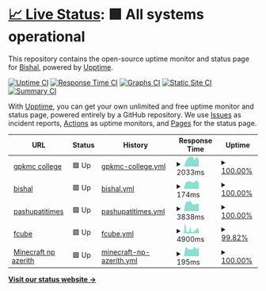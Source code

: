 # [📈 Live Status](https://uptime.bishalluitel.com.np): <!--live status--> **🟩 All systems operational**

This repository contains the open-source uptime monitor and status page for [Bishal](https://uptime.bishalluitel.com.np), powered by [Upptime](https://github.com/upptime/upptime).

[![Uptime CI](https://github.com/bishal520/uptime/workflows/Uptime%20CI/badge.svg)](https://github.com/bishal520/uptime/actions?query=workflow%3A%22Uptime+CI%22)
[![Response Time CI](https://github.com/bishal520/uptime/workflows/Response%20Time%20CI/badge.svg)](https://github.com/bishal520/uptime/actions?query=workflow%3A%22Response+Time+CI%22)
[![Graphs CI](https://github.com/bishal520/uptime/workflows/Graphs%20CI/badge.svg)](https://github.com/bishal520/uptime/actions?query=workflow%3A%22Graphs+CI%22)
[![Static Site CI](https://github.com/bishal520/uptime/workflows/Static%20Site%20CI/badge.svg)](https://github.com/bishal520/uptime/actions?query=workflow%3A%22Static+Site+CI%22)
[![Summary CI](https://github.com/bishal520/uptime/workflows/Summary%20CI/badge.svg)](https://github.com/bishal520/uptime/actions?query=workflow%3A%22Summary+CI%22)

With [Upptime](https://upptime.js.org), you can get your own unlimited and free uptime monitor and status page, powered entirely by a GitHub repository. We use [Issues](https://github.com/bishal520/uptime/issues) as incident reports, [Actions](https://github.com/bishal520/uptime/actions) as uptime monitors, and [Pages](https://uptime.bishalluitel.com.np) for the status page.

<!--start: status pages-->
<!-- This summary is generated by Upptime (https://github.com/upptime/upptime) -->
<!-- Do not edit this manually, your changes will be overwritten -->
<!-- prettier-ignore -->
| URL | Status | History | Response Time | Uptime |
| --- | ------ | ------- | ------------- | ------ |
| <img alt="" src="https://icons.duckduckgo.com/ip3/www.gpkmc.edu.np.ico" height="13"> [gpkmc college](https://www.gpkmc.edu.np) | 🟩 Up | [gpkmc-college.yml](https://github.com/bishal520/uptime/commits/HEAD/history/gpkmc-college.yml) | <details><summary><img alt="Response time graph" src="./graphs/gpkmc-college/response-time-week.png" height="20"> 2033ms</summary><br><a href="https://uptime.bishalluitel.com.np/history/gpkmc-college"><img alt="Response time 1900" src="https://img.shields.io/endpoint?url=https%3A%2F%2Fraw.githubusercontent.com%2Fbishal520%2Fuptime%2FHEAD%2Fapi%2Fgpkmc-college%2Fresponse-time.json"></a><br><a href="https://uptime.bishalluitel.com.np/history/gpkmc-college"><img alt="24-hour response time 1769" src="https://img.shields.io/endpoint?url=https%3A%2F%2Fraw.githubusercontent.com%2Fbishal520%2Fuptime%2FHEAD%2Fapi%2Fgpkmc-college%2Fresponse-time-day.json"></a><br><a href="https://uptime.bishalluitel.com.np/history/gpkmc-college"><img alt="7-day response time 2033" src="https://img.shields.io/endpoint?url=https%3A%2F%2Fraw.githubusercontent.com%2Fbishal520%2Fuptime%2FHEAD%2Fapi%2Fgpkmc-college%2Fresponse-time-week.json"></a><br><a href="https://uptime.bishalluitel.com.np/history/gpkmc-college"><img alt="30-day response time 1849" src="https://img.shields.io/endpoint?url=https%3A%2F%2Fraw.githubusercontent.com%2Fbishal520%2Fuptime%2FHEAD%2Fapi%2Fgpkmc-college%2Fresponse-time-month.json"></a><br><a href="https://uptime.bishalluitel.com.np/history/gpkmc-college"><img alt="1-year response time 1900" src="https://img.shields.io/endpoint?url=https%3A%2F%2Fraw.githubusercontent.com%2Fbishal520%2Fuptime%2FHEAD%2Fapi%2Fgpkmc-college%2Fresponse-time-year.json"></a></details> | <details><summary><a href="https://uptime.bishalluitel.com.np/history/gpkmc-college">100.00%</a></summary><a href="https://uptime.bishalluitel.com.np/history/gpkmc-college"><img alt="All-time uptime 99.83%" src="https://img.shields.io/endpoint?url=https%3A%2F%2Fraw.githubusercontent.com%2Fbishal520%2Fuptime%2FHEAD%2Fapi%2Fgpkmc-college%2Fuptime.json"></a><br><a href="https://uptime.bishalluitel.com.np/history/gpkmc-college"><img alt="24-hour uptime 100.00%" src="https://img.shields.io/endpoint?url=https%3A%2F%2Fraw.githubusercontent.com%2Fbishal520%2Fuptime%2FHEAD%2Fapi%2Fgpkmc-college%2Fuptime-day.json"></a><br><a href="https://uptime.bishalluitel.com.np/history/gpkmc-college"><img alt="7-day uptime 100.00%" src="https://img.shields.io/endpoint?url=https%3A%2F%2Fraw.githubusercontent.com%2Fbishal520%2Fuptime%2FHEAD%2Fapi%2Fgpkmc-college%2Fuptime-week.json"></a><br><a href="https://uptime.bishalluitel.com.np/history/gpkmc-college"><img alt="30-day uptime 100.00%" src="https://img.shields.io/endpoint?url=https%3A%2F%2Fraw.githubusercontent.com%2Fbishal520%2Fuptime%2FHEAD%2Fapi%2Fgpkmc-college%2Fuptime-month.json"></a><br><a href="https://uptime.bishalluitel.com.np/history/gpkmc-college"><img alt="1-year uptime 99.83%" src="https://img.shields.io/endpoint?url=https%3A%2F%2Fraw.githubusercontent.com%2Fbishal520%2Fuptime%2FHEAD%2Fapi%2Fgpkmc-college%2Fuptime-year.json"></a></details>
| <img alt="" src="https://icons.duckduckgo.com/ip3/www.bishalluitel.com.np.ico" height="13"> [bishal](https://www.bishalluitel.com.np) | 🟩 Up | [bishal.yml](https://github.com/bishal520/uptime/commits/HEAD/history/bishal.yml) | <details><summary><img alt="Response time graph" src="./graphs/bishal/response-time-week.png" height="20"> 174ms</summary><br><a href="https://uptime.bishalluitel.com.np/history/bishal"><img alt="Response time 170" src="https://img.shields.io/endpoint?url=https%3A%2F%2Fraw.githubusercontent.com%2Fbishal520%2Fuptime%2FHEAD%2Fapi%2Fbishal%2Fresponse-time.json"></a><br><a href="https://uptime.bishalluitel.com.np/history/bishal"><img alt="24-hour response time 175" src="https://img.shields.io/endpoint?url=https%3A%2F%2Fraw.githubusercontent.com%2Fbishal520%2Fuptime%2FHEAD%2Fapi%2Fbishal%2Fresponse-time-day.json"></a><br><a href="https://uptime.bishalluitel.com.np/history/bishal"><img alt="7-day response time 174" src="https://img.shields.io/endpoint?url=https%3A%2F%2Fraw.githubusercontent.com%2Fbishal520%2Fuptime%2FHEAD%2Fapi%2Fbishal%2Fresponse-time-week.json"></a><br><a href="https://uptime.bishalluitel.com.np/history/bishal"><img alt="30-day response time 169" src="https://img.shields.io/endpoint?url=https%3A%2F%2Fraw.githubusercontent.com%2Fbishal520%2Fuptime%2FHEAD%2Fapi%2Fbishal%2Fresponse-time-month.json"></a><br><a href="https://uptime.bishalluitel.com.np/history/bishal"><img alt="1-year response time 170" src="https://img.shields.io/endpoint?url=https%3A%2F%2Fraw.githubusercontent.com%2Fbishal520%2Fuptime%2FHEAD%2Fapi%2Fbishal%2Fresponse-time-year.json"></a></details> | <details><summary><a href="https://uptime.bishalluitel.com.np/history/bishal">100.00%</a></summary><a href="https://uptime.bishalluitel.com.np/history/bishal"><img alt="All-time uptime 100.00%" src="https://img.shields.io/endpoint?url=https%3A%2F%2Fraw.githubusercontent.com%2Fbishal520%2Fuptime%2FHEAD%2Fapi%2Fbishal%2Fuptime.json"></a><br><a href="https://uptime.bishalluitel.com.np/history/bishal"><img alt="24-hour uptime 100.00%" src="https://img.shields.io/endpoint?url=https%3A%2F%2Fraw.githubusercontent.com%2Fbishal520%2Fuptime%2FHEAD%2Fapi%2Fbishal%2Fuptime-day.json"></a><br><a href="https://uptime.bishalluitel.com.np/history/bishal"><img alt="7-day uptime 100.00%" src="https://img.shields.io/endpoint?url=https%3A%2F%2Fraw.githubusercontent.com%2Fbishal520%2Fuptime%2FHEAD%2Fapi%2Fbishal%2Fuptime-week.json"></a><br><a href="https://uptime.bishalluitel.com.np/history/bishal"><img alt="30-day uptime 100.00%" src="https://img.shields.io/endpoint?url=https%3A%2F%2Fraw.githubusercontent.com%2Fbishal520%2Fuptime%2FHEAD%2Fapi%2Fbishal%2Fuptime-month.json"></a><br><a href="https://uptime.bishalluitel.com.np/history/bishal"><img alt="1-year uptime 100.00%" src="https://img.shields.io/endpoint?url=https%3A%2F%2Fraw.githubusercontent.com%2Fbishal520%2Fuptime%2FHEAD%2Fapi%2Fbishal%2Fuptime-year.json"></a></details>
| <img alt="" src="https://icons.duckduckgo.com/ip3/www.pashupatitimes.com.ico" height="13"> [pashupatitimes](https://www.pashupatitimes.com) | 🟩 Up | [pashupatitimes.yml](https://github.com/bishal520/uptime/commits/HEAD/history/pashupatitimes.yml) | <details><summary><img alt="Response time graph" src="./graphs/pashupatitimes/response-time-week.png" height="20"> 3838ms</summary><br><a href="https://uptime.bishalluitel.com.np/history/pashupatitimes"><img alt="Response time 2523" src="https://img.shields.io/endpoint?url=https%3A%2F%2Fraw.githubusercontent.com%2Fbishal520%2Fuptime%2FHEAD%2Fapi%2Fpashupatitimes%2Fresponse-time.json"></a><br><a href="https://uptime.bishalluitel.com.np/history/pashupatitimes"><img alt="24-hour response time 3381" src="https://img.shields.io/endpoint?url=https%3A%2F%2Fraw.githubusercontent.com%2Fbishal520%2Fuptime%2FHEAD%2Fapi%2Fpashupatitimes%2Fresponse-time-day.json"></a><br><a href="https://uptime.bishalluitel.com.np/history/pashupatitimes"><img alt="7-day response time 3838" src="https://img.shields.io/endpoint?url=https%3A%2F%2Fraw.githubusercontent.com%2Fbishal520%2Fuptime%2FHEAD%2Fapi%2Fpashupatitimes%2Fresponse-time-week.json"></a><br><a href="https://uptime.bishalluitel.com.np/history/pashupatitimes"><img alt="30-day response time 3000" src="https://img.shields.io/endpoint?url=https%3A%2F%2Fraw.githubusercontent.com%2Fbishal520%2Fuptime%2FHEAD%2Fapi%2Fpashupatitimes%2Fresponse-time-month.json"></a><br><a href="https://uptime.bishalluitel.com.np/history/pashupatitimes"><img alt="1-year response time 2523" src="https://img.shields.io/endpoint?url=https%3A%2F%2Fraw.githubusercontent.com%2Fbishal520%2Fuptime%2FHEAD%2Fapi%2Fpashupatitimes%2Fresponse-time-year.json"></a></details> | <details><summary><a href="https://uptime.bishalluitel.com.np/history/pashupatitimes">100.00%</a></summary><a href="https://uptime.bishalluitel.com.np/history/pashupatitimes"><img alt="All-time uptime 97.05%" src="https://img.shields.io/endpoint?url=https%3A%2F%2Fraw.githubusercontent.com%2Fbishal520%2Fuptime%2FHEAD%2Fapi%2Fpashupatitimes%2Fuptime.json"></a><br><a href="https://uptime.bishalluitel.com.np/history/pashupatitimes"><img alt="24-hour uptime 100.00%" src="https://img.shields.io/endpoint?url=https%3A%2F%2Fraw.githubusercontent.com%2Fbishal520%2Fuptime%2FHEAD%2Fapi%2Fpashupatitimes%2Fuptime-day.json"></a><br><a href="https://uptime.bishalluitel.com.np/history/pashupatitimes"><img alt="7-day uptime 100.00%" src="https://img.shields.io/endpoint?url=https%3A%2F%2Fraw.githubusercontent.com%2Fbishal520%2Fuptime%2FHEAD%2Fapi%2Fpashupatitimes%2Fuptime-week.json"></a><br><a href="https://uptime.bishalluitel.com.np/history/pashupatitimes"><img alt="30-day uptime 96.26%" src="https://img.shields.io/endpoint?url=https%3A%2F%2Fraw.githubusercontent.com%2Fbishal520%2Fuptime%2FHEAD%2Fapi%2Fpashupatitimes%2Fuptime-month.json"></a><br><a href="https://uptime.bishalluitel.com.np/history/pashupatitimes"><img alt="1-year uptime 97.05%" src="https://img.shields.io/endpoint?url=https%3A%2F%2Fraw.githubusercontent.com%2Fbishal520%2Fuptime%2FHEAD%2Fapi%2Fpashupatitimes%2Fuptime-year.json"></a></details>
| <img alt="" src="https://icons.duckduckgo.com/ip3/www.fcubecinemas.com.ico" height="13"> [fcube](https://www.fcubecinemas.com/) | 🟩 Up | [fcube.yml](https://github.com/bishal520/uptime/commits/HEAD/history/fcube.yml) | <details><summary><img alt="Response time graph" src="./graphs/fcube/response-time-week.png" height="20"> 4900ms</summary><br><a href="https://uptime.bishalluitel.com.np/history/fcube"><img alt="Response time 7121" src="https://img.shields.io/endpoint?url=https%3A%2F%2Fraw.githubusercontent.com%2Fbishal520%2Fuptime%2FHEAD%2Fapi%2Ffcube%2Fresponse-time.json"></a><br><a href="https://uptime.bishalluitel.com.np/history/fcube"><img alt="24-hour response time 5455" src="https://img.shields.io/endpoint?url=https%3A%2F%2Fraw.githubusercontent.com%2Fbishal520%2Fuptime%2FHEAD%2Fapi%2Ffcube%2Fresponse-time-day.json"></a><br><a href="https://uptime.bishalluitel.com.np/history/fcube"><img alt="7-day response time 4900" src="https://img.shields.io/endpoint?url=https%3A%2F%2Fraw.githubusercontent.com%2Fbishal520%2Fuptime%2FHEAD%2Fapi%2Ffcube%2Fresponse-time-week.json"></a><br><a href="https://uptime.bishalluitel.com.np/history/fcube"><img alt="30-day response time 7121" src="https://img.shields.io/endpoint?url=https%3A%2F%2Fraw.githubusercontent.com%2Fbishal520%2Fuptime%2FHEAD%2Fapi%2Ffcube%2Fresponse-time-month.json"></a><br><a href="https://uptime.bishalluitel.com.np/history/fcube"><img alt="1-year response time 7121" src="https://img.shields.io/endpoint?url=https%3A%2F%2Fraw.githubusercontent.com%2Fbishal520%2Fuptime%2FHEAD%2Fapi%2Ffcube%2Fresponse-time-year.json"></a></details> | <details><summary><a href="https://uptime.bishalluitel.com.np/history/fcube">99.82%</a></summary><a href="https://uptime.bishalluitel.com.np/history/fcube"><img alt="All-time uptime 96.16%" src="https://img.shields.io/endpoint?url=https%3A%2F%2Fraw.githubusercontent.com%2Fbishal520%2Fuptime%2FHEAD%2Fapi%2Ffcube%2Fuptime.json"></a><br><a href="https://uptime.bishalluitel.com.np/history/fcube"><img alt="24-hour uptime 100.00%" src="https://img.shields.io/endpoint?url=https%3A%2F%2Fraw.githubusercontent.com%2Fbishal520%2Fuptime%2FHEAD%2Fapi%2Ffcube%2Fuptime-day.json"></a><br><a href="https://uptime.bishalluitel.com.np/history/fcube"><img alt="7-day uptime 99.82%" src="https://img.shields.io/endpoint?url=https%3A%2F%2Fraw.githubusercontent.com%2Fbishal520%2Fuptime%2FHEAD%2Fapi%2Ffcube%2Fuptime-week.json"></a><br><a href="https://uptime.bishalluitel.com.np/history/fcube"><img alt="30-day uptime 96.16%" src="https://img.shields.io/endpoint?url=https%3A%2F%2Fraw.githubusercontent.com%2Fbishal520%2Fuptime%2FHEAD%2Fapi%2Ffcube%2Fuptime-month.json"></a><br><a href="https://uptime.bishalluitel.com.np/history/fcube"><img alt="1-year uptime 96.16%" src="https://img.shields.io/endpoint?url=https%3A%2F%2Fraw.githubusercontent.com%2Fbishal520%2Fuptime%2FHEAD%2Fapi%2Ffcube%2Fuptime-year.json"></a></details>
| <img alt="" src="https://icons.duckduckgo.com/ip3/null.ico" height="13"> [Minecraft np azerith](15.235.180.231) | 🟩 Up | [minecraft-np-azerith.yml](https://github.com/bishal520/uptime/commits/HEAD/history/minecraft-np-azerith.yml) | <details><summary><img alt="Response time graph" src="./graphs/minecraft-np-azerith/response-time-week.png" height="20"> 195ms</summary><br><a href="https://uptime.bishalluitel.com.np/history/minecraft-np-azerith"><img alt="Response time 211" src="https://img.shields.io/endpoint?url=https%3A%2F%2Fraw.githubusercontent.com%2Fbishal520%2Fuptime%2FHEAD%2Fapi%2Fminecraft-np-azerith%2Fresponse-time.json"></a><br><a href="https://uptime.bishalluitel.com.np/history/minecraft-np-azerith"><img alt="24-hour response time 225" src="https://img.shields.io/endpoint?url=https%3A%2F%2Fraw.githubusercontent.com%2Fbishal520%2Fuptime%2FHEAD%2Fapi%2Fminecraft-np-azerith%2Fresponse-time-day.json"></a><br><a href="https://uptime.bishalluitel.com.np/history/minecraft-np-azerith"><img alt="7-day response time 195" src="https://img.shields.io/endpoint?url=https%3A%2F%2Fraw.githubusercontent.com%2Fbishal520%2Fuptime%2FHEAD%2Fapi%2Fminecraft-np-azerith%2Fresponse-time-week.json"></a><br><a href="https://uptime.bishalluitel.com.np/history/minecraft-np-azerith"><img alt="30-day response time 210" src="https://img.shields.io/endpoint?url=https%3A%2F%2Fraw.githubusercontent.com%2Fbishal520%2Fuptime%2FHEAD%2Fapi%2Fminecraft-np-azerith%2Fresponse-time-month.json"></a><br><a href="https://uptime.bishalluitel.com.np/history/minecraft-np-azerith"><img alt="1-year response time 211" src="https://img.shields.io/endpoint?url=https%3A%2F%2Fraw.githubusercontent.com%2Fbishal520%2Fuptime%2FHEAD%2Fapi%2Fminecraft-np-azerith%2Fresponse-time-year.json"></a></details> | <details><summary><a href="https://uptime.bishalluitel.com.np/history/minecraft-np-azerith">100.00%</a></summary><a href="https://uptime.bishalluitel.com.np/history/minecraft-np-azerith"><img alt="All-time uptime 100.00%" src="https://img.shields.io/endpoint?url=https%3A%2F%2Fraw.githubusercontent.com%2Fbishal520%2Fuptime%2FHEAD%2Fapi%2Fminecraft-np-azerith%2Fuptime.json"></a><br><a href="https://uptime.bishalluitel.com.np/history/minecraft-np-azerith"><img alt="24-hour uptime 100.00%" src="https://img.shields.io/endpoint?url=https%3A%2F%2Fraw.githubusercontent.com%2Fbishal520%2Fuptime%2FHEAD%2Fapi%2Fminecraft-np-azerith%2Fuptime-day.json"></a><br><a href="https://uptime.bishalluitel.com.np/history/minecraft-np-azerith"><img alt="7-day uptime 100.00%" src="https://img.shields.io/endpoint?url=https%3A%2F%2Fraw.githubusercontent.com%2Fbishal520%2Fuptime%2FHEAD%2Fapi%2Fminecraft-np-azerith%2Fuptime-week.json"></a><br><a href="https://uptime.bishalluitel.com.np/history/minecraft-np-azerith"><img alt="30-day uptime 100.00%" src="https://img.shields.io/endpoint?url=https%3A%2F%2Fraw.githubusercontent.com%2Fbishal520%2Fuptime%2FHEAD%2Fapi%2Fminecraft-np-azerith%2Fuptime-month.json"></a><br><a href="https://uptime.bishalluitel.com.np/history/minecraft-np-azerith"><img alt="1-year uptime 100.00%" src="https://img.shields.io/endpoint?url=https%3A%2F%2Fraw.githubusercontent.com%2Fbishal520%2Fuptime%2FHEAD%2Fapi%2Fminecraft-np-azerith%2Fuptime-year.json"></a></details>

<!--end: status pages-->

[**Visit our status website →**](https://uptime.bishalluitel.com.np)
